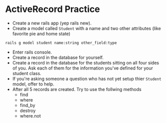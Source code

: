 # ActiveRecord Practice

- Create a new rails app (yep rails new).
- Create a model called `Student` with a name and two other attributes (like favorite pie and home state)
```
rails g model student name:string other_field:type
```
- Enter rails console.
- Create a record in the database for yourself.
- Create a record in the database for the students sitting on all four sides of you. Ask each of them for the information you've defined for your student class.
- If you're asking someone a question who has not yet setup thier `Student` model, offer to help.
- After all 5 records are created. Try to use the follwing methods
    - find
    - where
    - find_by
    - destroy
    - where.not
